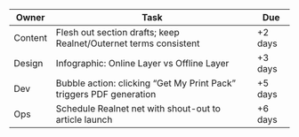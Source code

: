 |Owner|Task|Due|
|---|---|---|
|Content|Flesh out section drafts; keep Realnet/Outernet terms consistent|+2 days|
|Design|Infographic: Online Layer vs Offline Layer|+3 days|
|Dev|Bubble action: clicking “Get My Print Pack” triggers PDF generation|+5 days|
|Ops|Schedule Realnet net with shout-out to article launch|+6 days|